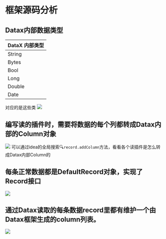 # 框架源码分析

## Datax内部数据类型
| DataX 内部类型| 
| -------- | 
| String     |
| Bytes   |
| Bool   |
| Long     |
| Double  |
| Date    |
对应的是这些类
![](https://i.loli.net/2019/11/27/orNXOiEpLZDCxnU.png)


## 编写读的插件时，需要将数据的每个列都转成Datax内部的Column对象
![](https://i.loli.net/2019/11/26/bDNxj6ko3lg7fdV.png)
可以通过idea的全局搜索🔍`record.addColumn`方法，看看各个读插件是怎么转成Datax内部Column的

## 每条正常数据都是DefaultRecord对象，实现了Record接口
![](https://i.loli.net/2019/11/26/W1Yf4Gxmt5OR96o.png)

## 通过Datax读取的每条数据record里都有维护一个由Datax框架生成的column列表。
![](https://i.loli.net/2019/11/26/7TxNY5HcZk3orDi.png)
